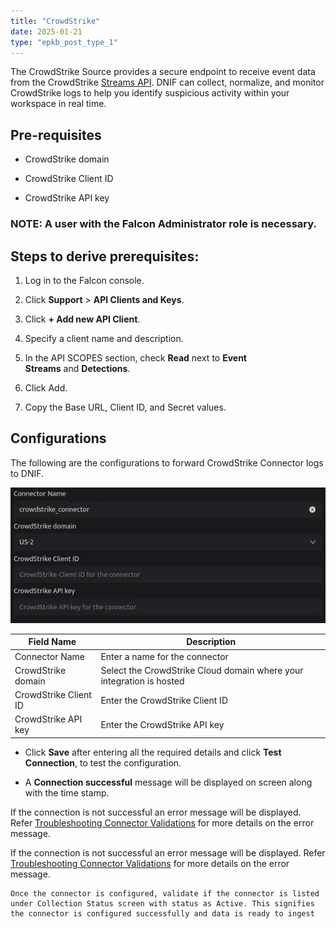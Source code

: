 ```yaml
---
title: "CrowdStrike"
date: 2025-01-21
type: "epkb_post_type_1"
---
```


The CrowdStrike Source provides a secure endpoint to receive event data from the CrowdStrike [Streams API](https://falcon.crowdstrike.com/support/documentation/89/event-streams-apis). DNIF can collect, normalize, and monitor CrowdStrike logs to help you identify suspicious activity within your workspace in real time.

## **Pre-requisites**

- CrowdStrike domain

- CrowdStrike Client ID

- CrowdStrike API key

### **NOTE:** A user with the Falcon Administrator role is necessary.

## **Steps to derive prerequisites:**

1. Log in to the Falcon console.

3. Click **Support** > **API Clients and Keys**.

5. Click **+ Add new API Client**.

7. Specify a client name and description.

9. In the API SCOPES section, check **Read** next to **Event Streams** and **Detections**.

11. Click Add.

13. Copy the Base URL, Client ID, and Secret values.

## **Configurations**

The following are the configurations to forward CrowdStrike Connector logs to DNIF.‌

![image 1-Dec-20-2023-05-11-10-6240-AM](./images-CrowdStrike/CrowdStrike-1.webp)

| **Field Name**  | **Description** |
| --- | --- |
| Connector Name | Enter a name for the connector |
| CrowdStrike domain | Select the CrowdStrike Cloud domain where your integration is hosted |
| CrowdStrike Client ID | Enter the CrowdStrike Client ID |
| CrowdStrike API key | Enter the CrowdStrike API key |

- Click **Save** after entering all the required details and click **Test Connection**, to test the configuration.

- A **Connection successful** message will be displayed on screen along with the time stamp.

If the connection is not successful an error message will be displayed. Refer [Troubleshooting Connector Validations](https://dnif.it/kb/troubleshooting-and-debugging/troubleshooting-connector-validations/) for more details on the error message.

If the connection is not successful an error message will be displayed. Refer [Troubleshooting Connector Validations](https://www.dnif.it/en/kb/troubleshooting-connector-validations) for more details on the error message.

```
Once the connector is configured, validate if the connector is listed under Collection Status screen with status as Active. This signifies the connector is configured successfully and data is ready to ingest
```
